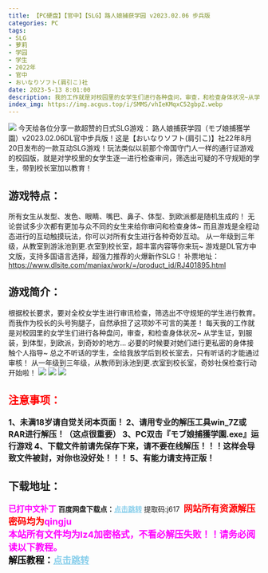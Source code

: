 ```yaml
---
title: 【PC硬盘】【官中】【SLG】路人娘捕获学园 v2023.02.06 步兵版
categories: PC
tags:
- SLG
- 萝莉
- 学园
- 学生
- 2022年
- 官中
- おいなりソフト(肩引こ)社
date: 2023-5-13 8:01:00
description: 我的工作就是对校园里的女学生们进行各种盘问，审查，和检查身体状况~从学生证，到服装，到体型，到欧派，到奇妙的地方...必要的时候要对她们进行更私密的身体接触个人指导~
index_img: https://img.acgus.top/i/SMMS/vhIeKMqxC52gbpZ.webp
---
```

![](https://img.acgus.top/i/SMMS/vhIeKMqxC52gbpZ.webp)
今天给各位分享一款超赞的日式SLG游戏：
路人娘捕获学园（モブ娘捕獲学園）v2023.02.06DL官中步兵版！这是【おいなりソフト(肩引こ)】社22年8月20日发布的一款互动SLG游戏！玩法类似以前那个帝国守门人一样的通行证游戏的校园版，就是对学校里的女学生逐一进行检查审问，筛选出可疑的不守规矩的学生，带到校长室加以教育！

## **游戏特点：**
所有女生从发型、发色、眼睛、嘴巴、鼻子、体型、到欧派都是随机生成的！
无论尝试多少次都有更加与众不同的女生来给你审问和检查身体~
而且游戏是全程动态进行的互动触摸玩法，你可以对所有女生进行各种奇妙互动。
从一年级到三年级，从教室到游泳池到更.衣室到校长室，超丰富内容等你来玩~
游戏是DL官方中文版，支持多国语言选择，超强力推荐的火爆新作SLG！
补票地址：https://www.dlsite.com/maniax/work/=/product_id/RJ401895.html

## 游戏简介：
根据校长要求，要对全校女学生进行审讯检查，筛选出不守规矩的学生进行教育。
而我作为校长的头号狗腿子，自然承担了这项妙不可言的美差！
每天我的工作就是对校园里的女学生们进行各种盘问，审查，和检查身体状况~
从学生证，到服装，到体型，到欧派，到奇妙的地方...
必要的时候要对她们进行更私密的身体接触个人指导~
总之不听话的学生，全给我放学后到校长室去，只有听话的才能通过审核！
从一年级到三年级，从教师到泳池到更.衣室到校长室，奇妙社保检查行动开始啦！
![](https://img.acgus.top/i/SMMS/kN4PgdTEuIKD7Lc.webp)
![](https://img.acgus.top/i/SMMS/UqyGnXxzv3SlQId.webp)
![](https://img.acgus.top/i/SMMS/dy9CRBFfaSp6At.webp)





## <font color=#FF0000 >注意事项：</font>
<font size=3><b>1、未满18岁请自觉关闭本页面！
2、请用专业的解压工具win_7Z或RAR进行解压！（这点很重要）
3、PC双击『モブ娘捕獲学園.exe』运行游戏
4、下载文件前请先保存下来，请不要在线解压！！！这样会导致文件被封，对你也没好处！！！
5、有能力请支持正版！</b></font>

## 下载地址：
<font color=#FF00FF size=3><b>已打中文补丁</b></font>
<b>百度网盘下载点：</b><a href="https://pan.baidu.com/s/12y2nb0_GyKNvtcPW8xZYIA?pwd=j617" style="color: #87CEEB;"><b>点击跳转</b></a> 提取码:j617
<a style="padding: 0" href="https://post.qingju.org/AD/"><img style="max-width:100%" src="https://img.acgus.top/i/2024/07/478f689b8021d8d499ab43d21acf137a.gif" alt=""></a>
<b><font color=#FF0000 size=4>网站所有资源解压密码均为</b></font><b><font color=#FF00FF size=4>qingju</font><font color=#FF0000 ></font></b><br><b><font color=#FF00FF size=4>本站所有文件均为lz4加密格式，不看必解压失败！！请务必阅读以下教程。</b></font><br><b><font color=#000 size=4>解压教程：</b><a href="https://post.qingju.org/tutorial/000/" style="color: #87CEEB;"><b>点击跳转</b></a>